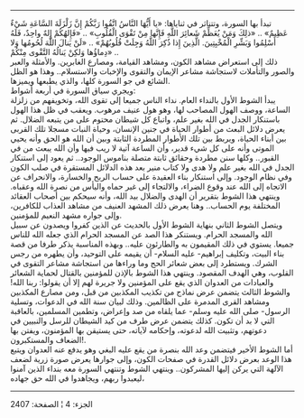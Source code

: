------------------------------------------------------------------------

تبدأ بها السورة، وتتناثر في ثناياها: «يا أَيُّهَا النَّاسُ اتَّقُوا رَبَّكُمْ إِنَّ زَلْزَلَةَ
السَّاعَةِ شَيْءٌ عَظِيمٌ» .. «ذلِكَ وَمَنْ يُعَظِّمْ شَعائِرَ اللَّهِ فَإِنَّها مِنْ تَقْوَى الْقُلُوبِ» ..
«فَإِلهُكُمْ إِلهٌ واحِدٌ، فَلَهُ أَسْلِمُوا وَبَشِّرِ الْمُخْبِتِينَ. الَّذِينَ إِذا ذُكِرَ اللَّهُ وَجِلَتْ
قُلُوبُهُمْ» .. «لَنْ يَنالَ اللَّهَ لُحُومُها وَلا دِماؤُها وَلكِنْ يَنالُهُ التَّقْوى مِنْكُمْ» ..  
ذلك إلى استعراض مشاهد الكون، ومشاهد القيامة، ومصارع الغابرين. والأمثلة
والعبر والصور والتأملات لاستجاشة مشاعر الإيمان والتقوى والإخبات
والاستسلام.. وهذا هو الظل الشائع في جو السورة كلها، والذي يطبعها
ويميزها.  
ويجري سياق السورة في أربعة أشواط:  
يبدأ الشوط الأول بالنداء العام. نداء الناس جميعا إلى تقوى الله، وتخويفهم
من زلزلة الساعة، ووصف الهول المصاحب لها، وهو هول عنيف مرهوب. ويعقب في ظل
هذا الهول باستنكار الجدل في الله بغير علم، واتباع كل شيطان محتوم على من
يتبعه الضلال. ثم يعرض دلائل البعث من أطوار الحياة في جنين الإنسان، وحياة
النبات مسجلا تلك القربى بين أبناء الحياة، ويربط بين تلك الأطوار المطردة
الثابتة وبين أن الله هو الحق وأنه يحيي الموتى وأنه على كل شيء قدير، وأن
الساعة آتية لا ريب فيها وأن الله يبعث من في القبور.. وكلها سنن مطردة
وحقائق ثابتة متصلة بناموس الوجود.. ثم يعود إلى استنكار الجدل في الله
بغير علم ولا هدى ولا كتاب منير بعد هذه الدلائل المستقرة في صلب الكون وفي
نظام الوجود. وإلى استنكار بناء العقيدة على حساب الربح والخسارة،
والانحراف عن الاتجاه إلى الله عند وقوع الضراء، والالتجاء إلى غير حماه
واليأس من نصرة الله وعقباه. وينتهي هذا الشوط بتقرير أن الهدى والضلال بيد
الله، وأنه سيحكم بين أصحاب العقائد المختلفة يوم الحساب.. وهنا يعرض ذلك
المشهد العنيف من مشاهد العذاب للكافرين، وإلى جواره مشهد النعيم
للمؤمنين.  
ويتصل الشوط الثاني بنهاية الشوط الأول بالحديث عن الذين كفروا ويصدون عن
سبيل الله والمسجد الحرام. ويستنكر هذا الصد عن المسجد الحرام الذي جعله
الله للناس جميعا. يستوي في ذلك المقيمون به والطارئون عليه.. وبهذه
المناسبة يذكر طرفا من قصة بناء البيت، وتكليف إبراهيم- عليه السلام- أن
يقيمه على التوحيد، وأن يطهره من رجس الشرك. ويستطرد إلى بعض شعائر الحج
وما وراءها من استجاشة مشاعر التقوى في القلوب، وهي الهدف المقصود. وينتهي
هذا الشوط بالإذن للمؤمنين بالقتال لحماية الشعائر والعبادات من العدوان
الذي يقع على المؤمنين ولا جريرة لهم إلا أن يقولوا: ربنا الله! والشوط
الثالث يتضمن عرض نماذج من تكذيب المكذبين من قبل، ومن مصارع المكذبين
ومشاهد القرى المدمرة على الظالمين. وذلك لبيان سنة الله في الدعوات،
وتسلية الرسول- صلى الله عليه وسلم- عما يلقاه من صد وإعراض، وتطمين
المسلمين، بالعاقبة التي لا بد أن تكون. كذلك يتضمن عرض طرف من كيد الشيطان
للرسل والنبيين في دعوتهم، وتثبيت الله لدعوته، وإحكامه لآياته، حتى يستيقن
بها المؤمنون، ويفتن بها الضعاف والمستكبرون!.  
أما الشوط الأخير فيتضمن وعد الله بنصرة من يقع عليه البغي وهو يدفع عنه
العدوان ويتبع هذا الوعد بعرض دلائل القدرة في صفحات الكون، وإلى جوارها
يعرض صورة زرية لضعف الآلهة التي يركن إليها المشركون.. وينتهي الشوط
وتنتهي السورة معه بنداء الذين آمنوا ليعبدوا ربهم، ويجاهدوا في الله حق
جهاده،

------------------------------------------------------------------------

الجزء: 4 ¦ الصفحة: 2407
